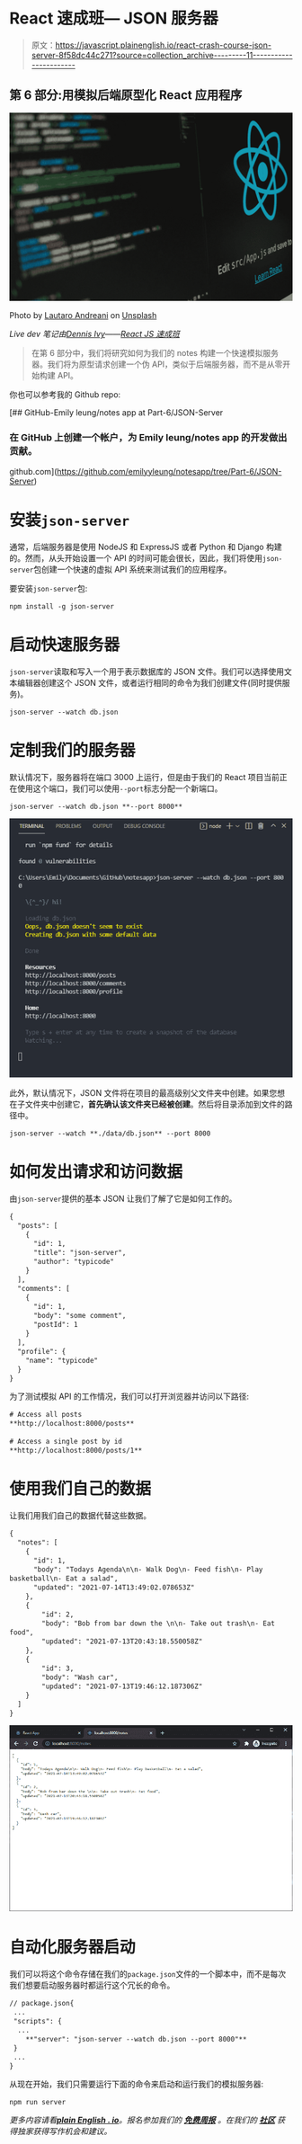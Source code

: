 # React 速成班— JSON 服务器

> 原文：<https://javascript.plainenglish.io/react-crash-course-json-server-8f58dc44c271?source=collection_archive---------11----------------------->

## 第 6 部分:用模拟后端原型化 React 应用程序

![](img/1961cdbd0dad5b3dcf017d01456e5d9f.png)

Photo by [Lautaro Andreani](https://unsplash.com/@lautaroandreani?utm_source=medium&utm_medium=referral) on [Unsplash](https://unsplash.com?utm_source=medium&utm_medium=referral)

*Live dev 笔记由*[*Dennis Ivy*](https://www.youtube.com/channel/UCTZRcDjjkVajGL6wd76UnGg)*——*[*React JS 速成班*](https://www.youtube.com/watch?v=6fM3ueN9nYM)

> 在第 6 部分中，我们将研究如何为我们的 notes 构建一个快速模拟服务器。我们将为原型请求创建一个伪 API，类似于后端服务器，而不是从零开始构建 API。

你也可以参考我的 Github repo:

[](https://github.com/emilyyleung/notesapp/tree/Part-6/JSON-Server) [## GitHub-Emily leung/notes app at Part-6/JSON-Server

### 在 GitHub 上创建一个帐户，为 Emily leung/notes app 的开发做出贡献。

github.com](https://github.com/emilyyleung/notesapp/tree/Part-6/JSON-Server) 

# 安装`json-server`

通常，后端服务器是使用 NodeJS 和 ExpressJS 或者 Python 和 Django 构建的。然而，从头开始设置一个 API 的时间可能会很长，因此，我们将使用`json-server`包创建一个快速的虚拟 API 系统来测试我们的应用程序。

要安装`json-server`包:

```
npm install -g json-server
```

# 启动快速服务器

`json-server`读取和写入一个用于表示数据库的 JSON 文件。我们可以选择使用文本编辑器创建这个 JSON 文件，或者运行相同的命令为我们创建文件(同时提供服务)。

```
json-server --watch db.json
```

# 定制我们的服务器

默认情况下，服务器将在端口 3000 上运行，但是由于我们的 React 项目当前正在使用这个端口，我们可以使用`--port`标志分配一个新端口。

```
json-server --watch db.json **--port 8000**
```

![](img/cb859134e0016e84539bdcd536496e9f.png)

此外，默认情况下，JSON 文件将在项目的最高级别父文件夹中创建。如果您想在子文件夹中创建它，**首先确认该文件夹已经被创建**。然后将目录添加到文件的路径中。

```
json-server --watch **./data/db.json** --port 8000
```

# 如何发出请求和访问数据

由`json-server`提供的基本 JSON 让我们了解了它是如何工作的。

```
{
  "posts": [
    {
      "id": 1,
      "title": "json-server",
      "author": "typicode"
    }
  ],
  "comments": [
    {
      "id": 1,
      "body": "some comment",
      "postId": 1
    }
  ],
  "profile": {
    "name": "typicode"
  }
}
```

为了测试模拟 API 的工作情况，我们可以打开浏览器并访问以下路径:

```
# Access all posts
**http://localhost:8000/posts**

# Access a single post by id
**http://localhost:8000/posts/1**
```

# 使用我们自己的数据

让我们用我们自己的数据代替这些数据。

```
{
  "notes": [
    {
      "id": 1,
      "body": "Todays Agenda\n\n- Walk Dog\n- Feed fish\n- Play basketball\n- Eat a salad",
      "updated": "2021-07-14T13:49:02.078653Z"
    },
    {
        "id": 2,
        "body": "Bob from bar down the \n\n- Take out trash\n- Eat food",
        "updated": "2021-07-13T20:43:18.550058Z"
    },
    {
        "id": 3,
        "body": "Wash car",
        "updated": "2021-07-13T19:46:12.187306Z"
    }
  ]
}
```

![](img/89b387dacf66ddc7137a59befe68a0cb.png)

# 自动化服务器启动

我们可以将这个命令存储在我们的`package.json`文件的一个脚本中，而不是每次我们想要启动服务器时都运行这个冗长的命令。

```
// package.json{
 ...
 "scripts": {
  ...
    **"server": "json-server --watch db.json --port 8000"**
 }
 ...
}
```

从现在开始，我们只需要运行下面的命令来启动和运行我们的模拟服务器:

```
npm run server
```

*更多内容请看*[***plain English . io***](http://plainenglish.io/)*。报名参加我们的* [***免费周报***](http://newsletter.plainenglish.io/) *。在我们的* [***社区***](https://discord.gg/GtDtUAvyhW) *获得独家获得写作机会和建议。*